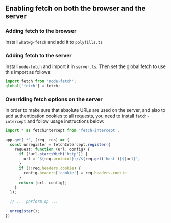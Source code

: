 ## Enabling fetch on both the browser and the server

### Adding fetch to the browser

Install `whatwg-fetch` and add it to `polyfills.ts`

### Adding fetch to the server

Install `node-fetch` and import it in `server.ts`. Then set the global
fetch to use this import as follows: 
```typescript
import fetch from 'node-fetch';
global['fetch'] = fetch;
```

### Overriding fetch options on the server

In order to make sure that absolute URLs are used on the server, and
also to add authentication cookies to all requests, you need to install
`fetch-intercept` and follow usage instructions below:

```typescript
import * as fetchIntercept from 'fetch-intercept';

app.get('*', (req, res) => {
  const unregister = fetchIntercept.register({
    request: function (url, config) {
      if (!url.startsWith('http')) {
        url = `${req.protocol}://${req.get('host')}${url}`;
      }
      if (!!req.headers.cookie) {
        config.headers['cookie'] = req.headers.cookie
      }
      return [url, config];
    }
  });
  
  // ... perform op ...
  
  unregister();
})
```
